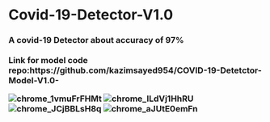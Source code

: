 # Covid-19-Detector-V1.0
<h3>A covid-19 Detector about accuracy of 97%<br><br>
Link for model code repo:https://github.com/kazimsayed954/COVID-19-Detetctor-Model-V1.0-

![chrome_1vmuFrFHMt](https://user-images.githubusercontent.com/41298650/85228824-89525f80-b403-11ea-95e3-ef950081bfbf.png)
![chrome_lLdVj1HhRU](https://user-images.githubusercontent.com/41298650/85228829-8e171380-b403-11ea-86e3-f9349de67e21.png)
![chrome_JCjBBLsH8q](https://user-images.githubusercontent.com/41298650/85228826-8d7e7d00-b403-11ea-96ba-7c4ac5945a55.png)
![chrome_aJUtE0emFn](https://user-images.githubusercontent.com/41298650/85228825-8bb4b980-b403-11ea-996e-f22a46e0afd7.png)
